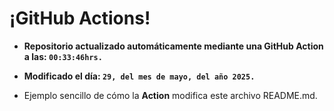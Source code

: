 # ¡GitHub Actions!
* **Repositorio actualizado automáticamente mediante una GitHub Action a las: `00:33:46hrs.`**
* **Modificado el día: `29, del mes de mayo, del año 2025.`**

* Ejemplo sencillo de cómo la **Action** modifica este archivo README.md.
